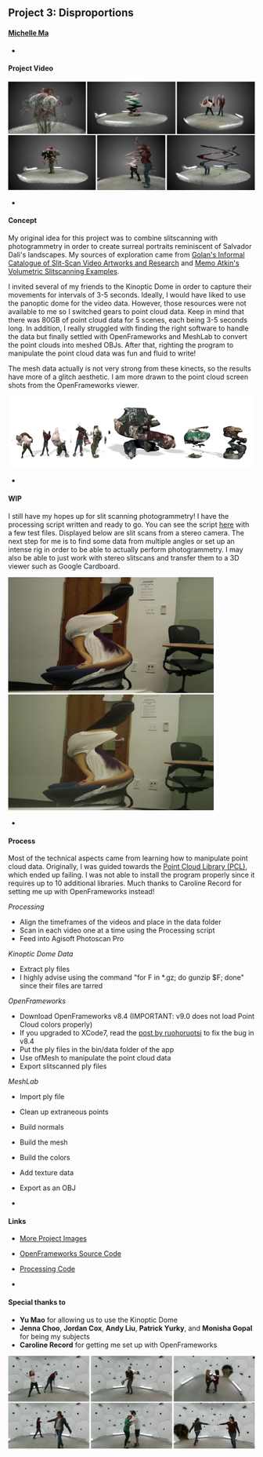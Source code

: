 ## Project 3: Disproportions
#### [Michelle Ma](../michelle/index.md)
-
#### Project Video

<!--[![IMAGE ALT TEXT](https://github.com/michell3/Photos/blob/master/mocap/swords_v2_0907.png)](https://vimeo.com/143089691 "Disproportions")-->

![Composite Preview](https://github.com/michell3/Photos/blob/master/slitscan/composite.png)

-

#### Concept

My original idea for this project was to combine slitscanning with photogrammetry in order to create surreal portraits reminiscent of Salvador Dali's landscapes. My sources of exploration came from [Golan's Informal Catalogue of Slit-Scan Video Artworks and Research](http://www.flong.com/texts/lists/slit_scan/) and [Memo Atkin's Volumetric Slitscanning Examples](http://www.memo.tv/volumetric-slitscanning/).

I invited several of my friends to the Kinoptic Dome in order to capture their movements for intervals of 3-5 seconds. Ideally, I would have liked to use the panoptic dome for the video data. However, those resources were not available to me so I switched gears to point cloud data. Keep in mind that there was 80GB of point cloud data for 5 scenes, each being 3-5 seconds long. In addition, I really struggled with finding the right software to handle the data but finally settled with OpenFrameworks and MeshLab to convert the point clouds into meshed OBJs. After that, righting the program to manipulate the point cloud data was fun and fluid to write!

The mesh data actually is not very strong from these kinects, so the results have more of a glitch aesthetic. I am more drawn to the point cloud screen shots from the OpenFrameworks viewer.

![Mesh Objects](https://github.com/michell3/Photos/blob/master/slitscan/mesh_previews.png)

-

#### WIP

I still have my hopes up for slit scanning photogrammetry! I have the processing script written and ready to go. You can see the script [here](../michelle/SlitscanPhotogrammetry) with a few test files. Displayed below are slit scans from a stereo camera. The next step for me is to find some data from multiple angles or set up an intense rig in order to be able to actually perform photogrammetry. I may also be able to just work with stereo slitscans and transfer them to a 3D viewer such as Google Cardboard.

<img src="../michelle/SlitscanPhotogrammetry/tina1_fr22_00.png" width="420"> <img src="../michelle/SlitscanPhotogrammetry/tina2_fr22_01.png" width="420">

-

#### Process

Most of the technical aspects came from learning how to manipulate point cloud data. Originally, I was guided towards the [Point Cloud Library (PCL)](http://pointclouds.org/), which ended up failing. I was not able to install the program properly since it requires up to 10 additional libraries. Much thanks to Caroline Record for setting me up with OpenFrameworks instead!

*Processing*
- Align the timeframes of the videos and place in the data folder
- Scan in each video one at a time using the Processing script
- Feed into Agisoft Photoscan Pro

*Kinoptic Dome Data*
- Extract ply files
- I highly advise using the command "for F in *.gz; do gunzip $F; done" since their files are tarred

*OpenFrameworks*
- Download OpenFrameworks v8.4 (IMPORTANT: v9.0 does not load Point Cloud colors properly)
- If you upgraded to XCode7, read the [post by ruohoruotsi](http://forum.openframeworks.cc/t/fix-for-xcode-7-and-of-0-8-4-opensslconf-h-not-found/20800/6) to fix the bug in v8.4
- Put the ply files in the bin/data folder of the app
- Use ofMesh to manipulate the point cloud data
- Export slitscanned ply files

*MeshLab*
- Import ply file
- Clean up extraneous points
- Build normals
- Build the mesh
- Build the colors
- Add texture data
- Export as an OBJ

-
#### Links
- [More Project Images](https://github.com/michell3/Photos/tree/master/slitscan)
- [OpenFrameworks Source Code](../michelle/PointCloudSlitscanning)
- [Processing Code](../michelle/SlitscanPhotogrammetry)

-
#### Special thanks to
- **Yu Mao** for allowing us to use the Kinoptic Dome
- **Jenna Choo**, **Jordan Cox**, **Andy Liu**, **Patrick Yurky**, and **Monisha Gopal** for being my subjects
- **Caroline Record** for getting me set up with OpenFrameworks

![Kinect Previews](https://github.com/michell3/Photos/blob/master/slitscan/kinect_views.png)

